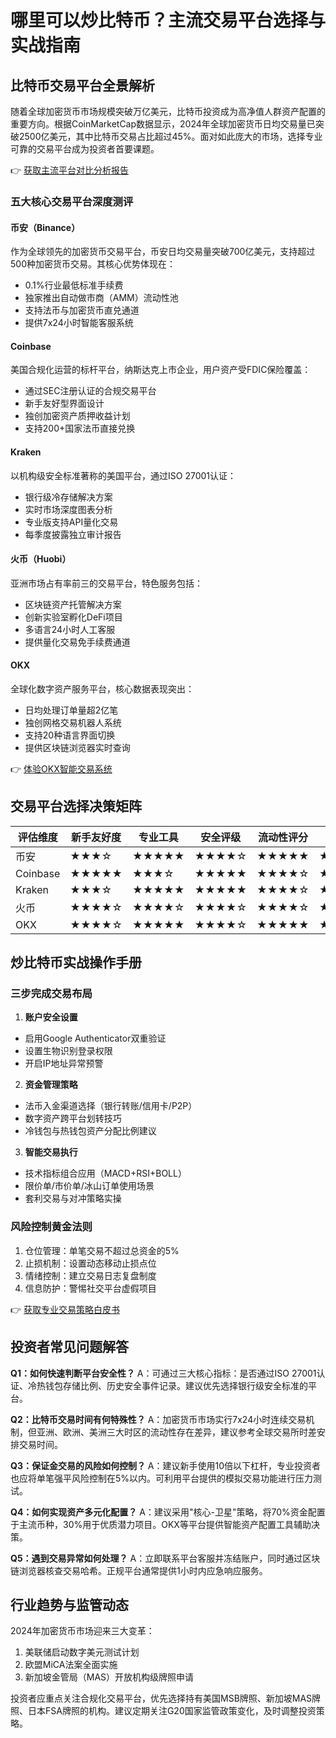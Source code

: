 # 哪里可以炒比特币？主流交易平台选择与实战指南

## 比特币交易平台全景解析
随着全球加密货币市场规模突破万亿美元，比特币投资成为高净值人群资产配置的重要方向。根据CoinMarketCap数据显示，2024年全球加密货币日均交易量已突破2500亿美元，其中比特币交易占比超过45%。面对如此庞大的市场，选择专业可靠的交易平台成为投资者首要课题。

👉 [获取主流平台对比分析报告](https://bit.ly/okx_welcome)

### 五大核心交易平台深度测评
#### 币安（Binance）
作为全球领先的加密货币交易平台，币安日均交易量突破700亿美元，支持超过500种加密货币交易。其核心优势体现在：
- 0.1%行业最低标准手续费
- 独家推出自动做市商（AMM）流动性池
- 支持法币与加密货币直兑通道
- 提供7x24小时智能客服系统

#### Coinbase
美国合规化运营的标杆平台，纳斯达克上市企业，用户资产受FDIC保险覆盖：
- 通过SEC注册认证的合规交易平台
- 新手友好型界面设计
- 独创加密资产质押收益计划
- 支持200+国家法币直接兑换

#### Kraken
以机构级安全标准著称的美国平台，通过ISO 27001认证：
- 银行级冷存储解决方案
- 实时市场深度图表分析
- 专业版支持API量化交易
- 每季度披露独立审计报告

#### 火币（Huobi）
亚洲市场占有率前三的交易平台，特色服务包括：
- 区块链资产托管解决方案
- 创新实验室孵化DeFi项目
- 多语言24小时人工客服
- 提供量化交易免手续费通道

#### OKX
全球化数字资产服务平台，核心数据表现突出：
- 日均处理订单量超2亿笔
- 独创网格交易机器人系统
- 支持20种语言界面切换
- 提供区块链浏览器实时查询

👉 [体验OKX智能交易系统](https://bit.ly/okx_welcome)

## 交易平台选择决策矩阵
| 评估维度   | 新手友好度 | 专业工具 | 安全评级 | 流动性评分 | 合规认证 |
|------------|------------|----------|----------|------------|----------|
| 币安       | ★★★☆       | ★★★★★    | ★★★★☆    | ★★★★★      | ★★★☆     |
| Coinbase   | ★★★★★      | ★★★☆     | ★★★★★    | ★★★★☆      | ★★★★★    |
| Kraken     | ★★★☆       | ★★★★★    | ★★★★★    | ★★★★☆      | ★★★★★    |
| 火币       | ★★★★☆      | ★★★★☆    | ★★★★☆    | ★★★★☆      | ★★★★☆    |
| OKX        | ★★★★☆      | ★★★★★    | ★★★★☆    | ★★★★★      | ★★★★☆    |

## 炒比特币实战操作手册
### 三步完成交易布局
1. **账户安全设置**
- 启用Google Authenticator双重验证
- 设置生物识别登录权限
- 开启IP地址异常预警

2. **资金管理策略**
- 法币入金渠道选择（银行转账/信用卡/P2P）
- 数字资产跨平台划转技巧
- 冷钱包与热钱包资产分配比例建议

3. **智能交易执行**
- 技术指标组合应用（MACD+RSI+BOLL）
- 限价单/市价单/冰山订单使用场景
- 套利交易与对冲策略实操

### 风险控制黄金法则
1. 仓位管理：单笔交易不超过总资金的5%
2. 止损机制：设置动态移动止损点位
3. 情绪控制：建立交易日志复盘制度
4. 信息防护：警惕社交平台虚假项目

👉 [获取专业交易策略白皮书](https://bit.ly/okx_welcome)

## 投资者常见问题解答
**Q1：如何快速判断平台安全性？**
A：可通过三大核心指标：是否通过ISO 27001认证、冷热钱包存储比例、历史安全事件记录。建议优先选择银行级安全标准的平台。

**Q2：比特币交易时间有何特殊性？**
A：加密货币市场实行7x24小时连续交易机制，但亚洲、欧洲、美洲三大时区的流动性存在差异，建议参考全球交易所时差安排交易时间。

**Q3：保证金交易的风险如何控制？**
A：建议新手使用10倍以下杠杆，专业投资者也应将单笔强平风险控制在5%以内。可利用平台提供的模拟交易功能进行压力测试。

**Q4：如何实现资产多元化配置？**
A：建议采用"核心-卫星"策略，将70%资金配置于主流币种，30%用于优质潜力项目。OKX等平台提供智能资产配置工具辅助决策。

**Q5：遇到交易异常如何处理？**
A：立即联系平台客服并冻结账户，同时通过区块链浏览器核查交易哈希。正规平台通常提供1小时内应急响应服务。

## 行业趋势与监管动态
2024年加密货币市场迎来三大变革：
1. 美联储启动数字美元测试计划
2. 欧盟MiCA法案全面实施
3. 新加坡金管局（MAS）开放机构级牌照申请

投资者应重点关注合规化交易平台，优先选择持有美国MSB牌照、新加坡MAS牌照、日本FSA牌照的机构。建议定期关注G20国家监管政策变化，及时调整投资策略。
